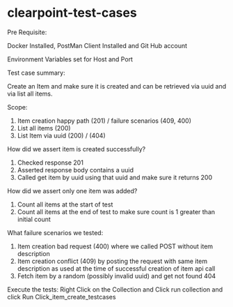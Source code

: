 # clearpoint-test-cases
Pre Requisite:

Docker Installed, PostMan Client Installed and Git Hub account 

Environment Variables set for Host and Port

Test case summary:

Create an Item and make sure it is created and can be retrieved via uuid and via list all items.

Scope:

1. Item creation happy path (201) / failure scenarios (409, 400)
2. List all items (200) 
3. List Item via uuid (200) / (404)


How did we assert item is created successfully?

1. Checked response 201
2. Asserted response body contains a uuid 
3. Called get item by uuid using that uuid and make sure it returns 200

How did we assert only one item was added?

1. Count all items at the start of test 
2. Count all items at the end of test to make sure count is 1 greater than initial count

What failure scenarios we tested:

1. Item creation bad request (400) where we called POST without item description 
2. Item creation conflict (409) by posting the request with same item description as used at the time of successful creation of item api call
3. Fetch item by a random (possibly invalid uuid) and get not found 404

Execute the tests:
Right Click on the Collection and Click run collection and click Run Click_item_create_testcases
